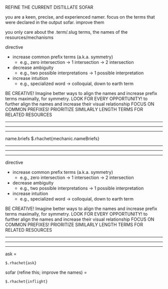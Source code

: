 REFINE THE CURRENT DISTILLATE SOFAR

you are a keen, precise, and experienced namer.
focus on the terms that were declared in the output sofar. improve them

you only care about the .term/.slug terms, the names of the resources/mechanisms

directive
- increase common prefix terms (a.k.a. symmetry)
  - e.g., zero intersection -> 1 intersection -> 2 intersection
- decrease ambiguity
  - e.g., two possible interpretations -> 1 possible interpretation
- increase intuition
  - e.g., specialized word -> colloquial, down to earth term

BE CREATIVE! Imagine better ways to align the names and increase prefix terms maximally, for symmetry.
LOOK FOR EVERY OPPORTUNITY! to further align the names and increase their visual relationship
FOCUS ON COMMON PREFIXES!
PRIORITIZE SIMILARLY LENGTH TERMS FOR RELATED RESOURCES

----------------------------------------------------------------------------------------------------------
----------------------------------------------------------------------------------------------------------
----------------------------------------------------------------------------------------------------------

name.briefs
$.rhachet{mechanic.nameBriefs}

----------------------------------------------------------------------------------------------------------
----------------------------------------------------------------------------------------------------------
----------------------------------------------------------------------------------------------------------

directive
- increase common prefix terms (a.k.a. symmetry)
  - e.g., zero intersection -> 1 intersection -> 2 intersection
- decrease ambiguity
  - e.g., two possible interpretations -> 1 possible interpretation
- increase intuition
  - e.g., specialized word -> colloquial, down to earth term

BE CREATIVE! Imagine better ways to align the names and increase prefix terms maximally, for symmetry.
LOOK FOR EVERY OPPORTUNITY! to further align the names and increase their visual relationship
FOCUS ON COMMON PREFIXES!
PRIORITIZE SIMILARLY LENGTH TERMS FOR RELATED RESOURCES

----------------------------------------------------------------------------------------------------------
----------------------------------------------------------------------------------------------------------
----------------------------------------------------------------------------------------------------------

ask =
```
$.rhachet{ask}
```

sofar (refine this; improve the names) =
```
$.rhachet{inflight}
```
